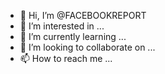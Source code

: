 - 👋 Hi, I’m @FACEBOOKREPORT
- 👀 I’m interested in ...
- 🌱 I’m currently learning ...
- 💞️ I’m looking to collaborate on ...
- 📫 How to reach me ...

<!---
FACEBOOKREPORT/FACEBOOKREPORT is a ✨ special ✨ repository because its `README.md` (this file) appears on your GitHub profile.
You can click the Preview link to take a look at your changes.
--->
